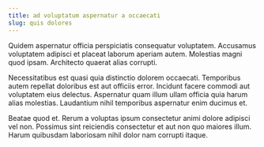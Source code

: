 ```yaml
---
title: ad voluptatum aspernatur a occaecati
slug: quis dolores
---
```


Quidem aspernatur officia perspiciatis consequatur voluptatem. Accusamus voluptatem adipisci et placeat laborum aperiam autem. Molestias magni quod ipsam. Architecto quaerat alias corrupti.

Necessitatibus est quasi quia distinctio dolorem occaecati. Temporibus autem repellat doloribus est aut officiis error. Incidunt facere commodi aut voluptatem eius delectus. Aspernatur quam illum ullam officia quia harum alias molestias. Laudantium nihil temporibus aspernatur enim ducimus et.

Beatae quod et. Rerum a voluptas ipsum consectetur animi dolore adipisci vel non. Possimus sint reiciendis consectetur et aut non quo maiores illum. Harum quibusdam laboriosam nihil dolor nam corrupti itaque.
